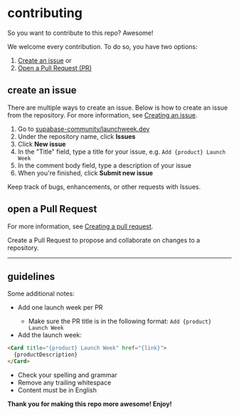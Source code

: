 # contributing

So you want to contribute to this repo? Awesome!

We welcome every contribution. To do so, you have two options:

1. [Create an issue](#create-an-issue) or
2. [Open a Pull Request (PR)](#open-a-pull-request)

## create an issue

There are multiple ways to create an issue. Below is how to create an issue from the repository. For more information, see [Creating an issue](https://docs.github.com/en/issues/tracking-your-work-with-issues/creating-an-issue).

1. Go to [supabase-community/launchweek.dev](https://github.com/supabase-community/launchweek.dev)
2. Under the repository name, click **Issues**
3. Click **New issue**
4. In the "Title" field, type a title for your issue, e.g. `Add {product} Launch Week`
6. In the comment body field, type a description of your issue
7. When you're finished, click **Submit new issue**

<Card title="Creating an issue" icon="github" href="https://docs.github.com/en/issues/tracking-your-work-with-issues/using-issues/creating-an-issue">
  Keep track of bugs, enhancements, or other requests with Issues.
</Card>

## open a Pull Request

For more information, see [Creating a pull request](https://docs.github.com/en/pull-requests/collaborating-with-pull-requests/proposing-changes-to-your-work-with-pull-requests/creating-a-pull-request).

<Card title="Creating a pull request" icon="github" href="https://docs.github.com/en/pull-requests/collaborating-with-pull-requests/proposing-changes-to-your-work-with-pull-requests/creating-a-pull-request">
  Create a Pull Request to propose and collaborate on changes to a repository.
</Card>

---

## guidelines

Some additional notes:

- <Icon icon="check" iconType="solid" /> Add one launch week per <Tooltip tip="Pull Request">PR</Tooltip>
  - Make sure the PR title is in the following format: `Add {product} Launch Week`
- <Icon icon="check" iconType="solid" /> Add the launch week:
```md
<Card title="{product} Launch Week" href="{link}">
  {productDescription}
</Card>
```

- <Icon icon="check" iconType="solid" /> Check your spelling and grammar
- <Icon icon="check" iconType="solid" /> Remove any trailing whitespace
- <Icon icon="check" iconType="solid" /> Content must be in English

**Thank you for making this repo more awesome! Enjoy!**
